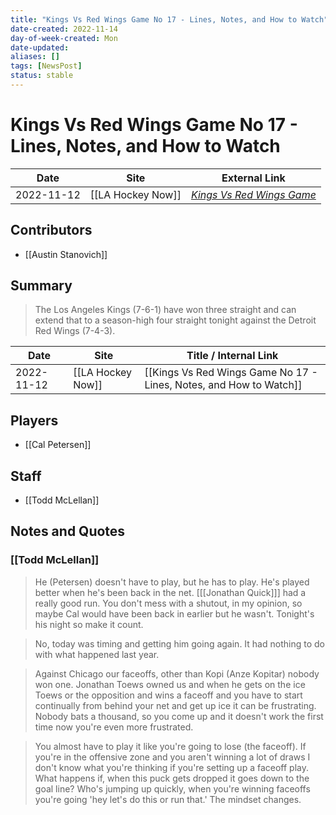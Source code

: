 ```yaml
---
title: "Kings Vs Red Wings Game No 17 - Lines, Notes, and How to Watch"
date-created: 2022-11-14
day-of-week-created: Mon
date-updated: 
aliases: []
tags: [NewsPost]
status: stable
---
```


# Kings Vs Red Wings Game No 17 - Lines, Notes, and How to Watch

| Date       | Site              | External Link                                                                                                            |
| ---------- | ----------------- | ------------------------------------------------------------------------------------------------------------------------ |
| 2022-11-12 | [[LA Hockey Now]] | [*Kings Vs Red Wings Game*](https://www.lahockeynow.com/2022/11/12/kings-vs-red-wings-game-17-lines-notes--how-to-watch) |

## Contributors
- [[Austin Stanovich]]

## Summary
> The Los Angeles Kings (7-6-1) have won three straight and can extend that to a season-high four straight tonight against the Detroit Red Wings (7-4-3). 

| Date       | Site              | Title / Internal Link                                            |
| ---------- | ----------------- | ---------------------------------------------------------------- |
| 2022-11-12 | [[LA Hockey Now]] | [[Kings Vs Red Wings Game No 17 - Lines, Notes, and How to Watch]] |

## Players
- [[Cal Petersen]]

## Staff
- [[Todd McLellan]]

## Notes and Quotes
### [[Todd McLellan]]
> He (Petersen) doesn't have to play, but he has to play. He's played better when he's been back in the net. \[[[Jonathan Quick]]] had a really good run. You don't mess with a shutout, in my opinion, so maybe Cal would have been back in earlier but he wasn't. Tonight's his night so make it count.

> No, today was timing and getting him going again. It had nothing to do with what happened last year.

> Against Chicago our faceoffs, other than Kopi (Anze Kopitar) nobody won one. Jonathan Toews owned us and when he gets on the ice Toews or the opposition and wins a faceoff and you have to start continually from behind your net and get up ice it can be frustrating. Nobody bats a thousand, so you come up and it doesn't work the first time now you're even more frustrated.

> You almost have to play it like you're going to lose (the faceoff). If you're in the offensive zone and you aren't winning a lot of draws I don't know what you're thinking if you're setting up a faceoff play. What happens if, when this puck gets dropped it goes down to the goal line? Who's jumping up quickly, when you're winning faceoffs you're going 'hey let's do this or run that.' The mindset changes.

